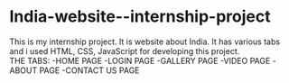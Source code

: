 # India-website--internship-project
This is my internship project. It is website about India. It has various tabs and i used HTML, CSS, JavaScript for developing this project.  
THE TABS:
    -HOME PAGE
    -LOGIN PAGE
    -GALLERY PAGE
    -VIDEO PAGE
    -ABOUT PAGE
    -CONTACT US PAGE

